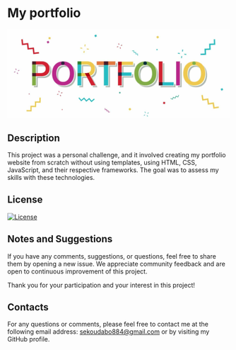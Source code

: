 # My portfolio


![potfolio](./IMAGES/banner-readme.jpeg)

## Description

This project was a personal challenge, and it involved creating my portfolio website from scratch without using templates, using HTML, CSS, JavaScript, and their respective frameworks. The goal was to assess my skills with these technologies.

## License

[![License](https://img.shields.io/badge/license-MIT-blue.svg)](LICENSE)


## Notes and Suggestions

If you have any comments, suggestions, or questions, feel free to share them by opening a new issue. We appreciate community feedback and are open to continuous improvement of this project.

Thank you for your participation and your interest in this project!


## Contacts

For any questions or comments, please feel free to contact me at the following email address: sekoudabo884@gmail.com or by visiting my GitHub profile.
